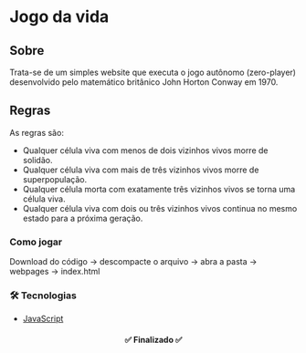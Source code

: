 # Jogo da vida


## Sobre
Trata-se de um simples website que executa o jogo autônomo (zero-player) desenvolvido pelo matemático britânico John Horton Conway em 1970. 

## Regras 
As regras são:

+ Qualquer célula viva com menos de dois vizinhos vivos morre de solidão.
+ Qualquer célula viva com mais de três vizinhos vivos morre de superpopulação.
+ Qualquer célula morta com exatamente três vizinhos vivos se torna uma célula viva.
+ Qualquer célula viva com dois ou três vizinhos vivos continua no mesmo estado para a próxima geração.

### Como jogar

Download do código -> descompacte o arquivo -> abra a pasta -> webpages -> index.html

### 🛠 Tecnologias

- [JavaScript](https://www.javascript.com/)


<h4 align="center">
	✅ Finalizado ✅
</h4>

